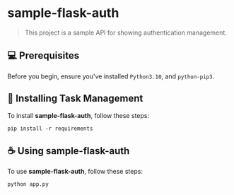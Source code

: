 # sample-flask-auth

> This project is a sample API for showing authentication management.

## 💻 Prerequisites

Before you begin, ensure you've installed `Python3.10`, and `python-pip3`.

## 🚀 Installing Task Management

To install **sample-flask-auth**, follow these steps:

```
pip install -r requirements
```

## ☕ Using sample-flask-auth

To use **sample-flask-auth**, follow these steps:

```
python app.py
```
